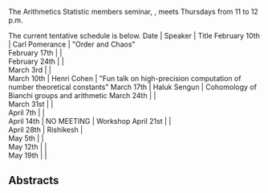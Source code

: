 
The Arithmetics Statistic members seminar, , meets Thursdays from 11 to 12 p.m.  

The current tentative schedule is below. 
 Date  |  Speaker  |  Title 
 February 10th      |  Carl Pomerance            |  "Order and Chaos"   
 February 17th     |           |   
 February 24th     |              |  
 March 3rd         |       |  
 March 10th        |   Henri Cohen          |  "Fun talk on high-precision computation of number theoretical constants" 
 March 17th        |  Haluk Sengun  | Cohomology of Bianchi groups and arithmetic 
 March 24th        |    |   
 March 31st        |    |  
 April 7th         |    |  
 April 14th        |  NO MEETING  |  Workshop 
 April 21st        |    |  
 April 28th        |   Rishikesh  |  
 May 5th           |   |  
 May 12th           |   |  
 May 19th          |   |  


## Abstracts
